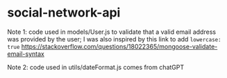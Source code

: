 # social-network-api

Note 1: code used in models/User.js to validate that a valid email address was provided by the user; I was also inspired by this link to add `lowercase: true`
https://stackoverflow.com/questions/18022365/mongoose-validate-email-syntax

Note 2: code used in utils/dateFormat.js comes from chatGPT